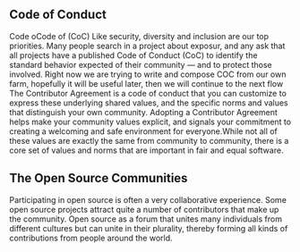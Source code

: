 ## Code of Conduct
Code oCode of (CoC) Like security, diversity and inclusion are our top priorities. Many people search in a project about exposur, and any ask that all projects have a published Code of Conduct (CoC) to identify the standard behavior expected of their community — and to protect those involved.
Right now we are trying to write and compose COC from our own farm, hopefully it will be useful later, then we will continue to the next flow
The Contributor Agreement is a code of conduct that you can customize to express these underlying shared values, and the specific norms and values that distinguish your own community.
Adopting a Contributor Agreement helps make your community values explicit, and signals your commitment to creating a welcoming and safe environment for everyone.While not all of these values are exactly the same from community to community, there is a core set of values and norms that are important in fair and equal software.

## The Open Source Communities
Participating in open source is often a very collaborative experience. Some open source projects attract quite a number of contributors that make up the community. Open source as a forum that unites many individuals from different cultures but can unite in their plurality, thereby forming all kinds of contributions from people around the world.
